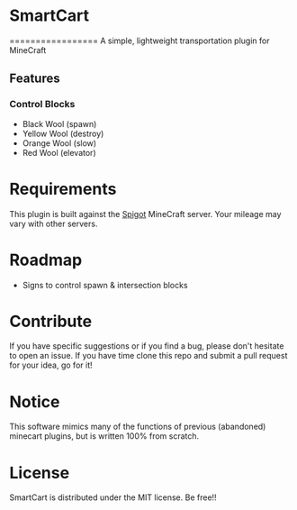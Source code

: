 # SmartCart
=================
A simple, lightweight transportation plugin for MineCraft

## Features
### Control Blocks
- Black Wool (spawn)
- Yellow Wool (destroy)
- Orange Wool (slow)
- Red Wool (elevator)

# Requirements
This plugin is built against the [Spigot](http://www.spigotmc.org) MineCraft server.  Your mileage may vary with other servers.

# Roadmap
- Signs to control spawn & intersection blocks

# Contribute
If you have specific suggestions or if you find a bug, please don't hesitate to open an issue.  If you have time clone this repo and submit a pull request for your idea, go for it!

# Notice
This software mimics many of the functions of previous (abandoned) minecart plugins, but is written 100% from scratch.

# License
SmartCart is distributed under the MIT license.  Be free!!
